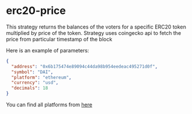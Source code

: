 # erc20-price

This strategy returns the balances of the voters for a specific ERC20 token multiplied by price of the token. 
Strategy uses coingecko api to fetch the price from particular timestamp of the block

Here is an example of parameters:

```json
{
  "address": "0x6b175474e89094c44da98b954eedeac495271d0f",
  "symbol": "DAI",
  "platform": "ethereum",
  "currency": "usd",
  "decimals": 18
}
```

You can find all platforms from [here](https://api.coingecko.com/api/v3/asset_platforms)